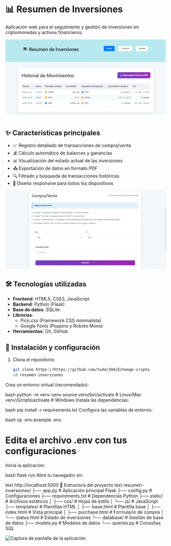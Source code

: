 # 📊 Resumen de Inversiones

Aplicación web para el seguimiento y gestión de inversiones en criptomonedas y activos financieros.

![Captura de pantalla de la aplicación](https://github.com/tudor204/Echange-cripto/blob/main/app/images/index.png) <!-- Reemplaza con una imagen real de tu proyecto -->

## ✨ Características principales

- 📈 Registro detallado de transacciones de compra/venta
- 💰 Cálculo automático de balances y ganancias
- 📊 Visualización del estado actual de las inversiones
- 📤 Exportación de datos en formato PDF
- 🔍 Filtrado y búsqueda de transacciones históricas
- 📱 Diseño responsive para todos los dispositivos

![Captura de pantalla de la aplicación](https://github.com/tudor204/Echange-cripto/blob/main/app/images/purchase.png)

## 🛠 Tecnologías utilizadas

- **Frontend**: HTML5, CSS3, JavaScript
- **Backend**: Python (Flask)
- **Base de datos**: SQLite
- **Librerías**: 
  - Pico.css (Framework CSS minimalista)
  - Google Fonts (Poppins y Roboto Mono)
- **Herramientas**: Git, GitHub

## 🚀 Instalación y configuración

1. Clona el repositorio:
   ```bash
   git clone https://https://github.com/tudor204/Echange-cripto
   cd resumen-inversiones
Crea un entorno virtual (recomendado):

bash
python -m venv venv
source venv/bin/activate  # Linux/Mac
venv\Scripts\activate     # Windows
Instala las dependencias:

bash
pip install -r requirements.txt
Configura las variables de entorno:

bash
cp .env.example .env
# Edita el archivo .env con tus configuraciones
Inicia la aplicación:

bash
flask run
Abre tu navegador en:

text
http://localhost:5000
📂 Estructura del proyecto
text
resumen-inversiones/
├── app.py                  # Aplicación principal Flask
├── config.py               # Configuraciones
├── requirements.txt        # Dependencias Python
├── static/                 # Archivos estáticos
│   ├── css/                # Hojas de estilo
│   └── js/                 # JavaScript
├── templates/              # Plantillas HTML
│   ├── base.html           # Plantilla base
│   ├── index.html          # Vista principal
│   ├── purchase.html       # Formulario de compra
│   └── status.html         # Estado de inversiones
└── database/               # Gestión de base de datos
    ├── models.py           # Modelos de datos
    └── queries.py          # Consultas SQL

![Captura de pantalla de la aplicación](https://github.com/tudor204/Echange-cripto/blob/main/app/images/status.png)